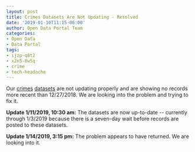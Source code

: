 ```yaml
---
layout: post
title: Crimes Datasets Are Not Updating - Resolved
date: '2019-01-10T11:15-06:00'
author: Open Data Portal Team
categories:
- Open Data
- Data Portal
tags:
- ijzp-q8t2
- x2n5-8w5q
- crime
- tech-headache
---
```

Our [crimes](https://data.cityofchicago.org/d/ijzp-q8t2) [datasets](https://data.cityofchicago.org/d/x2n5-8w5q) are not updating properly and are showing no records more recent than 12/27/2018. We are looking into the problem and trying to fix it.

**Update 1/11/2019, 10:30 am:** The datasets are now up-to-date -- currently through 1/3/2019 because there is a seven-day wait before records are posted to these datasets.

**Update 1/14/2019, 3:15 pm:** The problem appears to have returned. We are looking into it.
